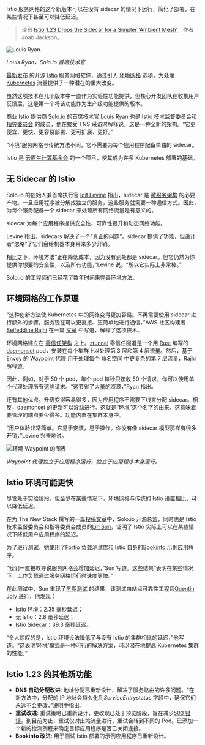 
<!--
title: Istio 1.23 弃用 Sidecar，采用更简单的“环境网格”
cover: https://cdn.thenewstack.io/media/2024/08/0400bf13-istio.png
-->

Istio 服务网格的这个新版本可以在没有 sidecar 的情况下运行，简化了部署，在某些情况下甚至可以降低延迟。

> 译自 [Istio 1.23 Drops the Sidecar for a Simpler 'Ambient Mesh'](https://thenewstack.io/istio-1-23-drops-the-sidecars-for-a-simpler-ambient-mesh/)，作者 Joab Jackson。

![Louis Ryan.](https://cdn.thenewstack.io/media/2024/08/1b2fa23a-louis-ryan-300x225.jpg)

*Louis Ryan，Solo.io 首席技术官*

[最新发布](https://istio.io/latest/news/releases/1.23.x/announcing-1.23/?ref=dailydev) 的开源 [Istio](https://istio.io/latest/) 服务网格软件，通过引入 [环境网格](https://thenewstack.io/traffic-routing-in-ambient-mesh/) 选项，为处理 [Kubernetes](https://www.thenewstack.io/Kubernetes) 流量提供了一种潜在的重大改变。

虽然这项技术在几个版本中一直作为实验性功能提供，但核心开发团队在收集用户反馈后，这是第一个将该功能作为生产级功能提供的版本。

商业 Istio 提供商 [Solo.io](https://www.solo.io/) 的首席技术官 [Louis Ryan](https://github.com/louiscryan) 也是 [Istio 技术监督委员会和指导委员会](https://github.com/istio/community/blob/master/TECH-OVERSIGHT-COMMITTEE.md) 的成员，他在接受 TNS 采访时解释说，这是一种全新的架构。“它更便宜、更快、更容易部署、更可扩展、更好。”

“环境”服务网格与传统方法不同，它不需要为每个应用程序配备单独的 sidecar。

Istio 是 [云原生计算基金会](https://cncf.io/?utm_content=inline+mention) 的一个项目，使其成为许多 Kubernetes 部署的基础。

## 无 Sidecar 的 Istio
Solo.io 的创始人兼首席执行官 [Idit Levine](https://www.linkedin.com/in/iditlevine/) 指出，sidecar 是 [微服务架构](https://thenewstack.io/year-in-review-was-2023-a-turning-point-for-microservices/) 的必要产物。一旦应用程序被分解成独立的服务，这些服务就需要一种通信方式。因此，为每个服务配备一个 sidecar 来处理所有网络流量是有意义的。

sidecar 为每个应用程序提供安全性、可靠性提升和动态网络功能。

Levine 指出，sidecars 解决了一个“真正的问题”。sidecar 提供了功能，但设计者“忽略”了它们会给机器本身带来多少开销。

相比之下，环境方法“正在降低成本，因为没有到处都是 sidecar。但它仍然为你提供你想要的安全性，以及所有功能，”Levine 说。“所以它实际上非常棒。”

Solo.io 的工程师们已经花了数年时间来完善环境方法。

## 环境网格的工作原理
“这种创新方法使 Kubernetes 中的网络变得更加容易。不再需要使用 sidecar 进行额外的步骤。服务现在可以更直接、更简单地进行通信，”AWS 社区构建者 [Seifeddine Rajhi](https://x.com/RajhiSaifeddine) 在一篇 [文章](https://itnext.io/kubernetes-networking-with-ambient-istios-sidecarless-innovation-0ef5fcc267f8) 中写道，解释了这项技术。

环境网格建立在 [零信任架构](https://thenewstack.io/beyondcorp-google-ditched-virtual-private-networking-internal-applications/) 之上。[ztunnel](https://github.com/istio/ztunnel) 零信任隧道是一个用 [Rust](https://thenewstack.io/rust-meets-dart-with-release-of-rust_core-1-0-0/) 编写的 [daemonset](https://kubernetes.io/docs/concepts/workloads/controllers/daemonset/) pod，安装在每个集群上以处理第 3 层和第 4 层流量。然后，基于 [Envoy](https://thenewstack.io/envoy-gateway-offers-to-standardize-kubernetes-ingress/) 的 [Waypoint 代理](https://istio.io/latest/blog/2023/waypoint-proxy-made-simple/) 用于处理每个 [命名空间](https://thenewstack.io/leveraging-namespaces-for-cost-optimization-with-kubernetes/) 中更复杂的第 7 层流量，Rajhi 解释道。

因此，例如，对于 50 个 pod，每个 pod 每秒只接收 50 个请求，你可以使用单个代理处理所有这些请求。“这节省了大量的资源，”Ryan 指出。

还有其他优点。升级变得容易得多，因为应用程序不需要下线来分配 sidecar。相反，daemonset 的更新可以滚动进行。这就是“环境”这个名字的由来，这意味着要管理的端点要少得多。功能内置在集群本身中。

“用户体验非常简单。它易于安装，易于操作。你没有像 sidecar 模型那样有很多开销，”Levine 兴奋地说。

![环境 Waypoint 的图表](https://cdn.thenewstack.io/media/2024/08/d86b6902-waypoint-architecture.png)

*Waypoint 代理独立于应用程序运行，独立于应用程序本身运行。*

## Istio 环境可能更快
尽管处于实验阶段，但至少在某些情况下，环境网格与传统的 Istio 设置相比，可以降低延迟。

在为 The New Stack 撰写的一篇[投稿文章](https://thenewstack.io/ambient-mesh-can-sidecar-less-istio-make-applications-faster/)中，Solo.io 开源总监，同时也是 Istio 技术监督委员会和指导委员会成员的[Lin Sun](https://thenewstack.io/author/lin-sun/)，证明了 Istio 实际上可以在某些情况下降低用户应用程序的延迟。

为了进行测试，她使用了[Fortio](https://github.com/fortio/fortio) 负载测试库和 Istio 自身的[Bookinfo](https://istio.io/latest/docs/examples/bookinfo/) 示例应用程序。

“我们一直被教导说服务网格会增加延迟，”Sun 写道。这些结果“表明在某些情况下，工作负载通过服务网格运行时速度更快。”

在此测试中，Sun 重现了[早期测试](https://a-cup-of.coffee/blog/istio/#with-istio-ambient) 的结果，该测试由站点可靠性工程师[Quentin Joly](https://github.com/QJoly) 进行，他发现：

* Istio 环境：2.35 毫秒延迟；
* 无 Istio：2.8 毫秒延迟；
* Istio Sidecar：39.3 毫秒延迟。

“令人惊叹的是，Istio 环境设法降低了与没有 Istio 的集群相比的延迟，”他写道。“这表明‘环境’模式是一种可行的解决方案，可以潜在地提高 Kubernetes 集群的性能。”

## Istio 1.23 的其他新功能

- **DNS 自动分配改进**: 地址分配已重新设计，解决了服务路由的许多问题。“在新方法中，分配的 IP 地址会持久化到*ServiceEntry*status 字段中，确保它们永远不会更改，”说明中指出。
- **重试改进**: 重试策略已重新设计，更改现已处于预览阶段，旨在减少[503 错误](https://developer.mozilla.org/en-US/docs/Web/HTTP/Status/503)。到目前为止，重试仅对出站流量进行，重试会转到不同的 Pod。已添加一个新的检测例程来确定目标应用程序是否已关闭连接。
- **Bookinfo 改进**: 用于测试 Istio 部署的示例应用程序已重新设计。
